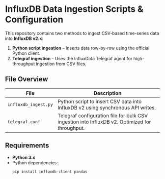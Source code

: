 # InfluxDB Data Ingestion Scripts & Configuration

This repository contains two methods to ingest CSV-based time-series data into **InfluxDB v2.x**:

1. **Python script ingestion** – Inserts data row-by-row using the official Python client.
2. **Telegraf ingestion** – Uses the InfluxData Telegraf agent for high-throughput ingestion from CSV files.


## File Overview

| File | Description |
|------|-------------|
| `influxdb_ingest.py` | Python script to insert CSV data into InfluxDB v2 using synchronous API writes. |
| `telegraf.conf` | Telegraf configuration file for bulk CSV ingestion into InfluxDB v2. Optimized for throughput.|

##  Requirements

- **Python 3.x**
- Python dependencies:
  ```bash
  pip install influxdb-client pandas
